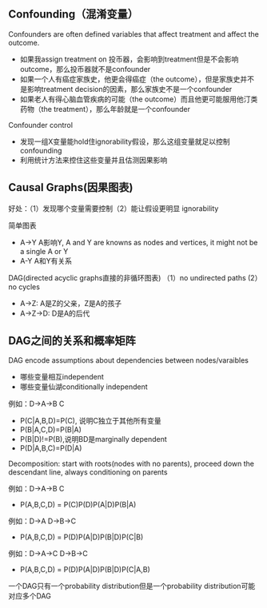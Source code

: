 ## Confounding（混淆变量）
Confounders are often defined variables that affect treatment and affect the outcome.
- 如果我assign treatment on 投币器，会影响到treatment但是不会影响outcome，那么投币器就不是confounder
- 如果一个人有癌症家族史，他更会得癌症（the outcome），但是家族史并不是影响treatment decision的因素，那么家族史不是一个confounder
- 如果老人有得心脑血管疾病的可能（the outcome）而且他更可能服用他汀类药物（the treatment），那么年龄就是一个confounder

Confounder control
- 发现一组X变量能hold住ignorability假设，那么这组变量就足以控制confounding
- 利用统计方法来控住这些变量并且估测因果影响

## Causal Graphs(因果图表)
好处：（1）发现哪个变量需要控制（2）能让假设更明显 ignorability

简单图表
- A->Y A影响Y, A and Y are knowns as nodes and vertices, it might not be a single A or Y
- A-Y A和Y有关系

DAG(directed acyclic graphs直接的非循环图表)
（1）no undirected paths (2）no cycles

- A->Z: A是Z的父亲，Z是A的孩子
- A->Z->D: D是A的后代

## DAG之间的关系和概率矩阵
DAG encode assumptions about dependencies between nodes/varaibles
- 哪些变量相互independent
- 哪些变量仙湖conditionally independent

例如：D->A->B C
- P(C|A,B,D)=P(C), 说明C独立于其他所有变量
- P(B|A,C,D)=P(B|A)
- P(B|D)!=P(B),说明BD是marginally dependent
- P(D|A,B,C)=P(D|A)

Decomposition: start with roots(nodes with no parents), proceed down the descendant line, always conditioning on parents

例如：D->A->B C
- P(A,B,C,D) = P(C)P(D)P(A|D)P(B|A)

例如：D->A D->B->C
- P(A,B,C,D) = P(D)P(A|D)P(B|D)P(C|B)

例如：D->A->C D->B->C
- P(A,B,C,D) = P(D)P(A|D)P(B|D)P(C|A,B)

一个DAG只有一个probability distribution但是一个probability distribution可能对应多个DAG
